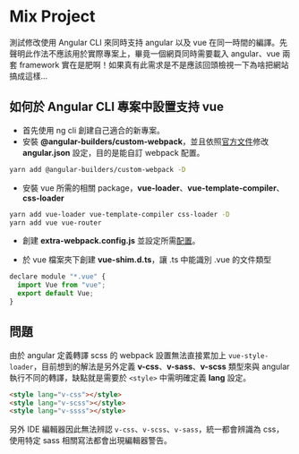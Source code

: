 # Mix Project

測試修改使用 Angular CLI 來同時支持 angular 以及 vue 在同一時間的編譯。先聲明此作法不應該用於實際專案上，畢竟一個網頁同時需要載入 angular、vue 兩套 framework 實在是肥啊！如果真有此需求是不是應該回頭檢視一下為啥把網站搞成這樣...

## 如何於 Angular CLI 專案中設置支持 vue

- 首先使用 ng cli 創建自己適合的新專案。
- 安裝 **@angular-builders/custom-webpack**，並且依照[官方文件](https://github.com/just-jeb/angular-builders/tree/master/packages/custom-webpack)修改 **angular.json** 設定，目的是能自訂 webpack 配置。

```sh
yarn add @angular-builders/custom-webpack -D
```

- 安裝 vue 所需的相關 package，**vue-loader**、**vue-template-compiler**、**css-loader**

```sh
yarn add vue-loader vue-template-compiler css-loader -D
yarn add vue vue-router
```

- 創建 **extra-webpack.config.js** 並設定所需[配置](extra-webpack.config.js)。

- 於 vue 檔案夾下創建 **vue-shim.d.ts**，讓 .ts 中能識別 .vue 的文件類型

```js
declare module "*.vue" {
  import Vue from "vue";
  export default Vue;
}
```

## 問題

由於 angular 定義轉譯 scss 的 webpack 設置無法直接累加上 `vue-style-loader`，目前想到的解法是另外定義 **v-css**、**v-sass**、**v-scss** 類型來與 angular 執行不同的轉譯，缺點就是需要於 `<style>` 中需明確定義 **lang** 設定。

```html
<style lang="v-css"></style>
<style lang="v-scss"></style>
<style lang="v-ssss"></style>
```

另外 IDE 編輯器因此無法辨認 `v-css`、`v-scss`、`v-sass`，統一都會辨識為 css，使用特定 sass 相關寫法都會出現編輯器警告。
